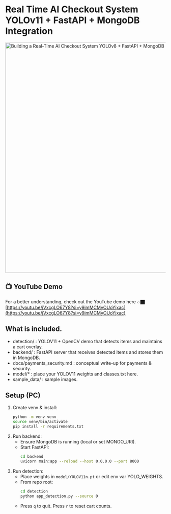 # Real Time AI Checkout System YOLOv11 + FastAPI + MongoDB Integration
<img width="1280" height="720" alt="Building a Real-Time AI Checkout System  YOLOv8 + FastAPI + MongoDB Integration" src="https://github.com/user-attachments/assets/28e5afac-9245-4e90-bd55-ff65ec20d395" />

## 📺 YouTube Demo

For a better understanding, check out the YouTube demo here 👉🏿 [https://youtu.be/jVxcgLO67Y8?si=y9imMCMyOUoYjxac](https://youtu.be/jVxcgLO67Y8?si=y9imMCMyOUoYjxac)
## What is included.
- detection/ : YOLOV11 + OpenCV demo that detects items and maintains a cart overlay.
- backend/ : FastAPI server that receives detected items and stores them in MongoDB.
- docs/payments_security.md : conceptual write-up for payments & security.
- model/* : place your YOLOV11 weights and classes.txt here.
- sample_data/ : sample images.

## Setup (PC)
1. Create venv & install:
   ```bash
   python -m venv venv
   source venv/bin/activate
   pip install -r requirements.txt
   ```
2. Run backend:
   - Ensure MongoDB is running (local or set MONGO_URI).
   - Start FastAPI:
     ```bash
     cd backend
     uvicorn main:app --reload --host 0.0.0.0 --port 8000
     ```
3. Run detection:
   - Place weights in `model/YOLOV11n.pt` or edit env var YOLO_WEIGHTS.
   - From repo root:
     ```bash
     cd detection
     python app_detection.py --source 0
     ```
   - Press `q` to quit. Press `r` to reset cart counts.
